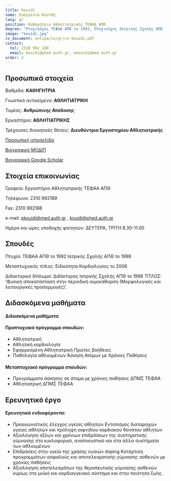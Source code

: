 ```yaml
---
title: Kouidi
name: Ευαγγελία Κουϊδή
lang: gr
position: Καθηγήτρια Αθλητιατρικής ΤΕΦΑΑ ΑΠΘ
degree: "Πτυχιούχος ΤΕΦΑΑ ΑΠΘ το 1992, Πτυχιούχος Ιατρικής Σχολής ΑΠΘ το 1998"
image: "kouidi.jpg"
cv_document: entipa/cv/gr/cv-kouidi.pdf
contact:
  tel: 2310 992 189
  email: kouidi@phed.auth.gr, ekouidi@med.auth.gr
order: 2
---
```


## Προσωπικά στοιχεία

Βαθμίδα: **ΚΑΘΗΓΗΤΡΙΑ**

Γνωστικό αντικείμενο: **ΑΘΛΗΤΙΑΤΡΙΚΗ**

Τομέας: **Ανθρώπινης Απόδοσης**

Εργαστήριο: **ΑΘΛΗΤΙΑΤΡΙΚΗΣ**

Τρέχουσες διοικητικές θέσεις: **Διευθύντρια Εργαστηρίου Αθλητιατρικής**

[Προσωπική ιστοσελίδα](http://users.auth.gr/kouidi/)

[Βιογραφικό ΜΟΔΙΠ](https://qa.auth.gr/el/cv/kouidi)

[Βιογραφικό Google Scholar](https://scholar.google.com/citations?hl=fr&user=_SH8Z5cAAAAJ)


## Στοιχεία επικοινωνίας

Γραφείο: Εργαστήριο Αθλητιατρικής ΤΕΦΑΑ ΑΠΘ

Τηλέφωνο: 2310 992189

Fax: 2310 992188

e-mail: ekouidi@med.auth.gr , kouidi@phed.auth.gr

Ημέρα και ώρες υποδοχής φοιτητών: ΔΕΥΤΕΡΑ, ΤΡΙΤΗ 8.30-11.00

## Σπουδές

Πτυχίο: ΤΕΦΑΑ ΑΠΘ το 1992 Ιατρικής Σχολής ΑΠΘ το 1998

Μεταπτυχιακός τίτλος: Ειδικότητα Καρδιολογίας το 2006

Διδακτορικό δίπλωμα: Διδάκτορας Ιατρικής Σχολής ΑΠΘ το 1996 ΤΙΤΛΟΣ: ‘Φυσική αποκατάσταση στην περιοδική αιμοκάθαρση (Μορφολογικές και λειτουργικές προσαρμογές)’.

## Διδασκόμενα μαθήματα

#### Διδασκόμενα μαθήματα

#### Προπτυχιακό πρόγραμμα σπουδών:

- Αθλητιατρική
- Αθλητική καρδιολογία
- Εφαρμοσμένη Αθλητιατρική Πρώτες βοήθειες
- Παθολογία αθλουμένων Άσκηση Ατόμων με Χρόνιες Παθήσεις

#### Μεταπτυχιακό πρόγραμμα σπουδών:

- Προγράμματα άσκησης σε άτομα με χρόνιες παθήσεις ΔΠΜΣ ΤΕΦΑΑ
- Αθλητιατρική ΔΠΜΣ ΤΕΦΑΑ

## Ερευνητικό έργο

#### Ερευνητικά ενδιαφέροντα:

- Προαγωνιστικός έλεγχος υγείας αθλητών Εντοπισμός διαταραχών υγείας αθλητών και πρόληψη αιφνιδίου καρδιακού θανάτου αθλητών
- Αξιολόγηση οξέων και χρόνιων επιδράσεων της συστηματικής γύμνασης στο κυκλοφορικό, αναπνευστικό και στα άλλα συστήματα των αθλουμένων
- Επιδράσεις στην υγεία της χρήσης ουσιών doping Κατάρτιση προγραμμάτων ασφαλούς και αποτελεσματικής γύμνασης ασθενών με χρόνιες παθήσεις
- Αξιολόγηση αποτελεσμάτων της θεραπευτικής γύμνασης ασθενών κυρίως στο μυϊκό και καρδιαγγειακό σύστημα και στην ποιότητα ζωής.

